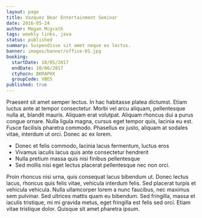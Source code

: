 ```yaml
---
layout: page
title: Vazquez Bear Entertainment Seminar
date: 2016-05-24
author: Megan Mcgrath
tags: weekly links, java
status: published
summary: Suspendisse sit amet neque eu lectus.
banner: images/banner/office-01.jpg
booking:
  startDate: 10/05/2017
  endDate: 10/06/2017
  ctyhocn: BKRAPHX
  groupCode: VBES
published: true
---
```

Praesent sit amet semper lectus. In hac habitasse platea dictumst. Etiam luctus ante at tempor consectetur. Morbi vel arcu aliquam, pellentesque nulla at, blandit mauris. Aliquam erat volutpat. Aliquam rhoncus dui a purus congue ornare. Nulla ligula magna, cursus eget tempor quis, lacinia eu est. Fusce facilisis pharetra commodo. Phasellus ex justo, aliquam at sodales vitae, interdum ut orci. Donec ac ex lorem.

* Donec et felis commodo, lacinia lacus fermentum, luctus eros
* Vivamus iaculis lacus quis ante consectetur hendrerit
* Nulla pretium massa quis nisi finibus pellentesque
* Sed mollis nisi eget lectus placerat pellentesque nec non orci.

Proin rhoncus nisi urna, quis consequat lacus bibendum ut. Donec lectus lacus, rhoncus quis felis vitae, vehicula interdum felis. Sed placerat turpis et vehicula vehicula. Nulla ullamcorper lorem a nunc faucibus, nec maximus sem pulvinar. Sed ultrices mattis quam eu bibendum. Sed fringilla, massa et iaculis tristique, mi mi gravida metus, eget fringilla est felis sed orci. Etiam vitae tristique dolor. Quisque sit amet pharetra ipsum.
